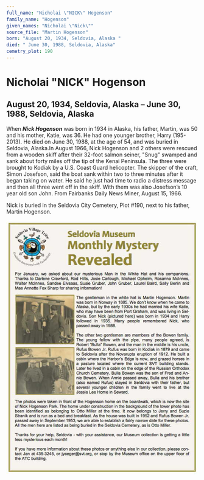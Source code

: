 ```yaml
---
full_name: "Nicholai \"NICK\" Hogenson"
family_name: "Hogenson"
given_names: "Nicholai \"Nick\""
source_file: "Martin Hogenson"
born: "August 20, 1934, Seldovia, Alaska "
died: " June 30, 1988, Seldovia, Alaska"
cemetry_plot: 190
---
```

# Nicholai "NICK" Hogenson

## August 20, 1934, Seldovia, Alaska – June 30, 1988, Seldovia, Alaska

When ***Nick Hogenson*** was born in 1934 in Alaska, his father, Martin,
was 50 and his mother, Katie, was 36. He had one younger brother, Harry
(195-2013). He died on June 30, 1988, at the age of 54, and was buried
in Seldovia, Alaska.In August 1966, Nick Hogenson and 2 others were
rescued from a wooden skiff after their 32-foot salmon seiner, "Snug"
swamped and sank about forty miles off the tip of the Kenai Peninsula.
The three were brought to Kodiak by a U.S. Coast Guard helicopter. The
skipper of the craft, Simon Josefson, said the boat sank within two to
three minutes after it began taking on water. He said he just had time
to radio a distress message and then all three went off in the skiff.
With them was also Josefson’s 10 year old son John. From Fairbanks Daily
News Miner, August 15, 1966.

Nick is buried in the Seldovia City Cemetery, Plot \#190, next to his
father, Martin Hogenson.

![](../assets/images/Martin%20Hogenson/media/image1.jpeg)

